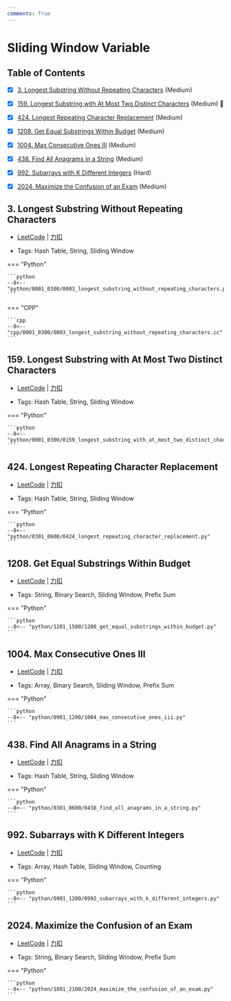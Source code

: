 ```yaml
---
comments: True
---
```


# Sliding Window Variable

## Table of Contents

- [x] [3. Longest Substring Without Repeating Characters](#3-longest-substring-without-repeating-characters) (Medium)
- [x] [159. Longest Substring with At Most Two Distinct Characters](#159-longest-substring-with-at-most-two-distinct-characters) (Medium) 👑
- [x] [424. Longest Repeating Character Replacement](#424-longest-repeating-character-replacement) (Medium)
- [x] [1208. Get Equal Substrings Within Budget](#1208-get-equal-substrings-within-budget) (Medium)
- [x] [1004. Max Consecutive Ones III](#1004-max-consecutive-ones-iii) (Medium)
- [x] [438. Find All Anagrams in a String](#438-find-all-anagrams-in-a-string) (Medium)
- [x] [992. Subarrays with K Different Integers](#992-subarrays-with-k-different-integers) (Hard)
- [x] [2024. Maximize the Confusion of an Exam](#2024-maximize-the-confusion-of-an-exam) (Medium)


## 3. Longest Substring Without Repeating Characters

-    [LeetCode](https://leetcode.com/problems/longest-substring-without-repeating-characters/) | [力扣](https://leetcode.cn/problems/longest-substring-without-repeating-characters/)

-   Tags: Hash Table, String, Sliding Window

=== "Python"

    ```python
    --8<-- "python/0001_0300/0003_longest_substring_without_repeating_characters.py"
    ```

=== "CPP"

    ```cpp
    --8<-- "cpp/0001_0300/0003_longest_substring_without_repeating_characters.cc"
    ```



## 159. Longest Substring with At Most Two Distinct Characters

-    [LeetCode](https://leetcode.com/problems/longest-substring-with-at-most-two-distinct-characters/) | [力扣](https://leetcode.cn/problems/longest-substring-with-at-most-two-distinct-characters/)

-   Tags: Hash Table, String, Sliding Window

=== "Python"

    ```python
    --8<-- "python/0001_0300/0159_longest_substring_with_at_most_two_distinct_characters.py"
    ```



## 424. Longest Repeating Character Replacement

-    [LeetCode](https://leetcode.com/problems/longest-repeating-character-replacement/) | [力扣](https://leetcode.cn/problems/longest-repeating-character-replacement/)

-   Tags: Hash Table, String, Sliding Window

=== "Python"

    ```python
    --8<-- "python/0301_0600/0424_longest_repeating_character_replacement.py"
    ```



## 1208. Get Equal Substrings Within Budget

-    [LeetCode](https://leetcode.com/problems/get-equal-substrings-within-budget/) | [力扣](https://leetcode.cn/problems/get-equal-substrings-within-budget/)

-   Tags: String, Binary Search, Sliding Window, Prefix Sum

=== "Python"

    ```python
    --8<-- "python/1201_1500/1208_get_equal_substrings_within_budget.py"
    ```



## 1004. Max Consecutive Ones III

-    [LeetCode](https://leetcode.com/problems/max-consecutive-ones-iii/) | [力扣](https://leetcode.cn/problems/max-consecutive-ones-iii/)

-   Tags: Array, Binary Search, Sliding Window, Prefix Sum

=== "Python"

    ```python
    --8<-- "python/0901_1200/1004_max_consecutive_ones_iii.py"
    ```



## 438. Find All Anagrams in a String

-    [LeetCode](https://leetcode.com/problems/find-all-anagrams-in-a-string/) | [力扣](https://leetcode.cn/problems/find-all-anagrams-in-a-string/)

-   Tags: Hash Table, String, Sliding Window

=== "Python"

    ```python
    --8<-- "python/0301_0600/0438_find_all_anagrams_in_a_string.py"
    ```



## 992. Subarrays with K Different Integers

-    [LeetCode](https://leetcode.com/problems/subarrays-with-k-different-integers/) | [力扣](https://leetcode.cn/problems/subarrays-with-k-different-integers/)

-   Tags: Array, Hash Table, Sliding Window, Counting

=== "Python"

    ```python
    --8<-- "python/0901_1200/0992_subarrays_with_k_different_integers.py"
    ```



## 2024. Maximize the Confusion of an Exam

-    [LeetCode](https://leetcode.com/problems/maximize-the-confusion-of-an-exam/) | [力扣](https://leetcode.cn/problems/maximize-the-confusion-of-an-exam/)

-   Tags: String, Binary Search, Sliding Window, Prefix Sum

=== "Python"

    ```python
    --8<-- "python/1801_2100/2024_maximize_the_confusion_of_an_exam.py"
    ```




